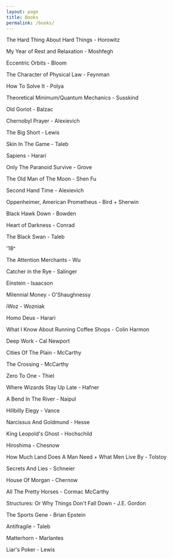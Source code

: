 ```yaml
---
layout: page
title: Books
permalink: /books/
---
```


The Hard Thing About Hard Things - Horowitz

My Year of Rest and Relaxation - Moshfegh

Eccentric Orbits - Bloom

The Character of Physical Law - Feynman

How To Solve It - Polya

Theoretical Minimum/Quantum Mechanics - Susskind

Old Goriot - Balzac

Chernobyl Prayer - Alexievich

The Big Short - Lewis

Skin In The Game - Taleb

Sapiens - Harari

Only The Paranoid Survive - Grove

The Old Man of The Moon - Shen Fu

Second Hand Time - Alexievich

Oppenheimer, American Prometheus - Bird + Sherwin

Black Hawk Down - Bowden

Heart of Darkness - Conrad

The Black Swan - Taleb

'18^

The Attention Merchants - Wu

Catcher in the Rye - Salinger

Einstein - Isaacson

Milennial Money - O'Shaughnessy

iWoz - Wozniak

Homo Deus - Harari

What I Know About Running Coffee Shops - Colin Harmon

Deep Work - Cal Newport

Cities Of The Plain - McCarthy

The Crossing - McCarthy

Zero To One - Thiel

Where Wizards Stay Up Late - Hafner

A Bend In The River - Naipul

Hillbilly Elegy - Vance

Narcissus And Goldmund - Hesse

King Leopold's Ghost - Hochschild

Hiroshima - Chesnow

How Much Land Does A Man Need + What Men Live By - Tolstoy

Secrets And Lies - Schneier

House Of Morgan - Chernow

All The Pretty Horses - Cormac McCarthy

Structures: Or Why Things Don't Fall Down - J.E.  Gordon

The Sports Gene - Brian Epstein

Antifragile - Taleb

Matterhorn - Marlantes

Liar's Poker - Lewis

